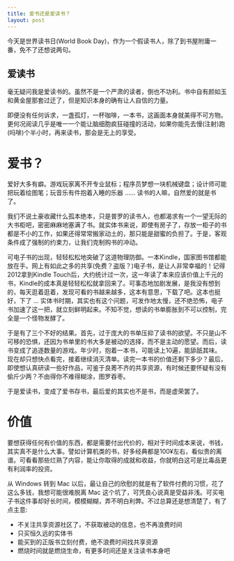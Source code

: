 ```yaml
---
title: 爱书还是爱读书？
layout: post
---
```



今天是世界读书日(World Book Day)，作为一个假读书人，除了到书屋附庸一番，免不了还想说两句。

## 爱读书
毫无疑问我是爱读书的。虽然不是一个严肃的读者，倒也不功利。书中自有颜如玉和黄金屋那套过迂了，但是知识本身的确有让人自信的力量。

即便没有任何诉求，一盏孤灯，一杯咖啡，一本书，这画面本身就美得不可方物。更何况阅读几乎是唯一一个能让脑细胞疯狂碰撞的活动，如果你能先去慢(注射)跑(吗啡)个半小时，再来读书，那会是无上的享受。

# 爱书？

爱好大多有癖。游戏玩家离不开专业鼠标；程序员梦想一块机械键盘；设计师可能把玩着绘图笔；玩音乐有件抱着入睡的乐器 ...... 读书的人嘛，自然爱的就是书了。

我们不说土豪收藏什么孤本绝本，只是普罗的读书人，也都渴求有一个一望无际的大书柜吧，密密麻麻地塞满了书。就实体书来说，即使有房子了，存放一柜子的书都是不小的工作，如果还得常常搬家动土的，那只能是甜蜜的负担了。于是，客观条件成了强制的约束力，让我们克制购书的冲动。

可电子书的出现，轻轻松松地突破了这道物理防御。一本Kindle，国家图书馆都能放在手。网上有如此之多的共享(免费？盗版？)电子书，是让人非常幸福的！记得2012拿到Kindle Touch后，大约统计过一次，这一年读了本来应该价值上千元的书，Kindle的成本真是轻轻松松就拿回来了。可事态地加剧发展，是我没有想到的，每天逛着逛着，发现可看的书越来越多，这本有意思，下载了吧。这本也挺好，下了 ... 实体书时期，其实也有这个问题，可发作地太慢，还不绝恐怖，电子书加速了这一把，就立刻鲜明起来。不知不觉，想读的书单膨胀到不可以控制，完全是一个怪物发酵了。

于是有了三个不好的结果。首先，过于庞大的书单压抑了读书的欲望。不只是山不可移的恐惧，还因为书单里的书大多是被动的选择，而不是主动的愿望。而后，读书变成了追逐数量的游戏。年少时，抱着一本书，可能读上10遍，能舔舐其味。现在却只想快点看完，接着继续消灭清单。读完一本书的价值还剩下多少？最后，即使想认真研读一些好作品，可鉴于良莠不齐的共享资源，有时候还要怀疑有没有偷斤少两？不由得你不难得糊涂，图罗吞枣。

于是爱读书，变成了爱书存书，最后爱的其实也不是书，而是虚荣罢了。

# 价值

要想获得任何有价值的东西，都是需要付出代价的，相对于时间成本来说，书钱，其实真不是什么大事。譬如计算机类的书，好多经典都是100¥左右，看似贵的离谱。可看看那些烂熟了内容，能让你取得的成就和收益，你就明白这可是比毒品更有利润率的投资。

从 Windows 转到 Mac 以后，最让自己的欣慰的就是有了软件付费的习惯，花了这么多钱，我想可能很难脱离 Mac 这个坑了，可凭良心说真是受益非浅。可买电子书这件事却好长时间，模模糊糊，弄不明白利弊。不过总算还是想清楚了，有了点主意:

* 不关注共享资源社区了，不获取被动的信息，也不再浪费时间
* 只买恒久远的实体书
* 能买到的正版书立刻付费，绝不浪费时间找共享资源
* 燃烧时间就是燃烧生命，有更多时间还是关注读书本身吧

